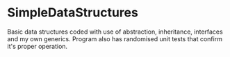 # SimpleDataStructures
Basic data structures coded with use of abstraction, inheritance, interfaces and my own generics.
Program also has randomised unit tests that confirm it's proper operation.
